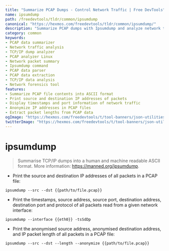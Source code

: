 ```yaml
---
title: "Summarize PCAP Dumps - Control Network Traffic | Free DevTools"
name: ipsumdump
path: /freedevtools/tldr/common/ipsumdump
canonical: "https://hexmos.com/freedevtools/tldr/common/ipsumdump/"
description: "Summarize PCAP dumps with Ipsumdump and analyze network traffic data. Get human-readable ASCII summaries of TCP/IP packets. Free online tool, no registration required."
category: common
keywords:
- PCAP data summarizer
- Network traffic analysis
- TCP/IP dump analyzer
- PCAP analyzer Linux
- Network packet summary
- Ipsumdump command
- PCAP data parser
- PCAP data extraction
- TCP/IP data analysis
- Network forensics tool
features:
- Summarize PCAP file contents into ASCII format
- Print source and destination IP addresses of packets
- Display timestamps and port information of network traffic
- Anonymize IP addresses in PCAP files
- Extract packet lengths from PCAP data
ogImage: "https://hexmos.com/freedevtools/t/tool-banners/json-utilities-banner.png"
twitterImage: "https://hexmos.com/freedevtools/t/tool-banners/json-utilities-banner.png"
---
```


# ipsumdump

> Summarise TCP/IP dumps into a human and machine readable ASCII format.
> More information: <https://manned.org/ipsumdump>.

- Print the source and destination IP addresses of all packets in a PCAP file:

`ipsumdump --src --dst {{path/to/file.pcap}}`

- Print the timestamps, source address, source port, destination address, destination port and protocol of all packets read from a given network interface:

`ipsumdump --interface {{eth0}} -tsSdDp`

- Print the anonymised source address, anonymised destination address, and IP packet length of all packets in a PCAP file:

`ipsumdump --src --dst --length --anonymize {{path/to/file.pcap}}`
